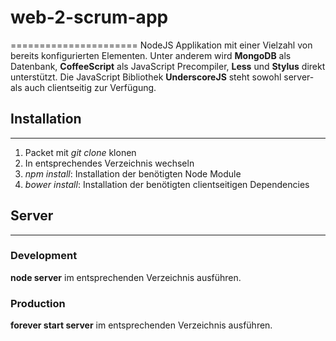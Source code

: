 # web-2-scrum-app
======================
NodeJS Applikation mit einer Vielzahl von bereits konfigurierten Elementen. Unter anderem
wird **MongoDB** als Datenbank, **CoffeeScript** als JavaScript Precompiler, **Less** und
**Stylus** direkt unterstützt.
Die JavaScript Bibliothek **UnderscoreJS** steht sowohl server- als auch clientseitig zur Verfügung.


## Installation
----------------------
1.  Packet mit *git clone <Pfad zum Git Repository>* klonen
2.  In entsprechendes Verzeichnis wechseln
3.  *npm install*: Installation der benötigten Node Module
4.  *bower install*: Installation der benötigten clientseitigen Dependencies


## Server
----------------------
### Development
**node server** im entsprechenden Verzeichnis ausführen.

### Production
**forever start server** im entsprechenden Verzeichnis ausführen.